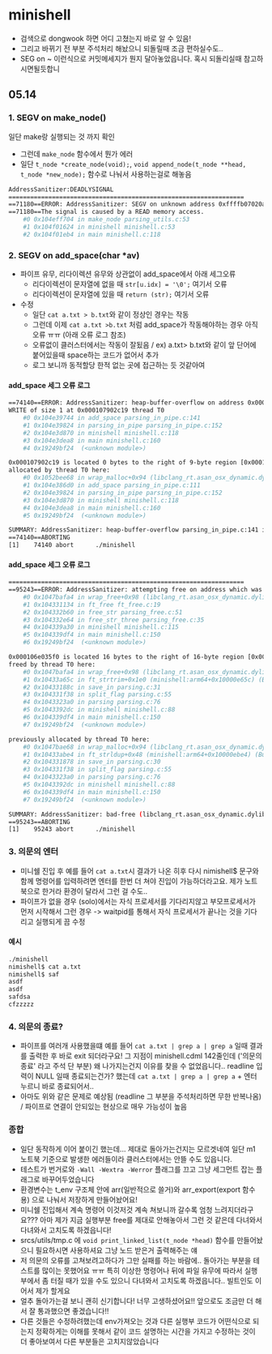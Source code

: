 # minishell

- 검색으로 dongwook 하면 어디 고쳤는지 바로 알 수 있음!
- 그리고 바뀌기 전 부분 주석처리 해놨으니 되돌릴때 조금 편하실수도..
- SEG on ~ 이런식으로 커밋메세지가 뭔지 달아놓았읍니다. 혹시 되돌리실때 참고하시면될듯합니

## 05.14
### 1. SEGV on make_node()
일단 make랑 실행되는 것 까지 확인
   - 그런데 `make_node` 함수에서 뭔가 에러
   - 일단 `t_node *create_node(void);`, `void append_node(t_node **head, t_node *new_node);` 함수로 나눠서 사용하는걸로 해놓음

``` bash
AddressSanitizer:DEADLYSIGNAL
=================================================================
==71180==ERROR: AddressSanitizer: SEGV on unknown address 0xffffb07020a18643 (pc 0x000104eff704 bp 0x00016af0ae50 sp 0x00016af0ad90 T0)
==71180==The signal is caused by a READ memory access.
    #0 0x104eff704 in make_node parsing_utils.c:53
    #1 0x104f01624 in minishell minishell.c:53
    #2 0x104f01eb4 in main minishell.c:118
```
### 2. SEGV on add_space(char *av)
- 파이프 유무, 리다이렉션 유무와 상관없이 add_space에서 아래 세그오류
  - 리다이렉션이 문자열에 없을 때 `str[u.idx] = '\0';` 여기서 오류
  - 리다이렉션이 문자열에 있을 때 `return (str);` 여기서 오류
- 수정
  - 일단 `cat a.txt > b.txt`와 같이 정상인 경우는 작동
  - 그런데 이제 `cat a.txt >b.txt` 처럼 add_space가 작동해야하는 경우 아직 오류 ㅠㅠ (아래 오류 로그 참조)
  - 오류없이 클러스터에서는 작동이 잘됬음 / ex) a.txt> b.txt와 같이 앞 단어에 붙어있을때 space하는 코드가 없어서 추가
  - 로그 보니까 동적할당 한적 없는 곳에 접근하는 듯 것같아여

#### add_space 세그 오류 로그
``` bash
==74140==ERROR: AddressSanitizer: heap-buffer-overflow on address 0x000107902c19 at pc 0x000104e39748 bp 0x00016afce7d0 sp 0x00016afce7c8
WRITE of size 1 at 0x000107902c19 thread T0
    #0 0x104e39744 in add_space parsing_in_pipe.c:141
    #1 0x104e39824 in parsing_in_pipe parsing_in_pipe.c:152
    #2 0x104e3d870 in minishell minishell.c:118
    #3 0x104e3dea8 in main minishell.c:160
    #4 0x19249bf24  (<unknown module>)

0x000107902c19 is located 0 bytes to the right of 9-byte region [0x000107902c10,0x000107902c19)
allocated by thread T0 here:
    #0 0x1052bee68 in wrap_malloc+0x94 (libclang_rt.asan_osx_dynamic.dylib:arm64e+0x42e68) (BuildId: f0a7ac5c49bc3abc851181b6f92b308a32000000200000000100000000000b00)
    #1 0x104e386d0 in add_space parsing_in_pipe.c:111
    #2 0x104e39824 in parsing_in_pipe parsing_in_pipe.c:152
    #3 0x104e3d870 in minishell minishell.c:118
    #4 0x104e3dea8 in main minishell.c:160
    #5 0x19249bf24  (<unknown module>)

SUMMARY: AddressSanitizer: heap-buffer-overflow parsing_in_pipe.c:141 in add_space
==74140==ABORTING
[1]    74140 abort      ./minishell
```

#### add_space 세그 오류 로그
``` bash
=================================================================
==95243==ERROR: AddressSanitizer: attempting free on address which was not malloc()-ed: 0x000106e035f0 in thread T0
    #0 0x1047bafa4 in wrap_free+0x98 (libclang_rt.asan_osx_dynamic.dylib:arm64e+0x42fa4) (BuildId: f0a7ac5c49bc3abc851181b6f92b308a32000000200000000100000000000b00)
    #1 0x104331134 in ft_free ft_free.c:19
    #2 0x104332b60 in free_str parsing_free.c:51
    #3 0x104332e64 in free_str_three parsing_free.c:35
    #4 0x104339a30 in minishell minishell.c:115
    #5 0x104339df4 in main minishell.c:150
    #6 0x19249bf24  (<unknown module>)

0x000106e035f0 is located 16 bytes to the right of 16-byte region [0x000106e035d0,0x000106e035e0)
freed by thread T0 here:
    #0 0x1047bafa4 in wrap_free+0x98 (libclang_rt.asan_osx_dynamic.dylib:arm64e+0x42fa4) (BuildId: f0a7ac5c49bc3abc851181b6f92b308a32000000200000000100000000000b00)
    #1 0x10433a65c in ft_strtrim+0x1e0 (minishell:arm64+0x10000e65c) (BuildId: b7143f8bc9dc3a2aa274a24ecb8aa24332000000200000000100000000000d00)
    #2 0x10433188c in save_in parsing.c:31
    #3 0x104331f38 in split_flag parsing.c:55
    #4 0x1043323a0 in parsing parsing.c:76
    #5 0x1043392dc in minishell minishell.c:88
    #6 0x104339df4 in main minishell.c:150
    #7 0x19249bf24  (<unknown module>)

previously allocated by thread T0 here:
    #0 0x1047bae68 in wrap_malloc+0x94 (libclang_rt.asan_osx_dynamic.dylib:arm64e+0x42e68) (BuildId: f0a7ac5c49bc3abc851181b6f92b308a32000000200000000100000000000b00)
    #1 0x10433abe4 in ft_strldup+0x48 (minishell:arm64+0x10000ebe4) (BuildId: b7143f8bc9dc3a2aa274a24ecb8aa24332000000200000000100000000000d00)
    #2 0x104331878 in save_in parsing.c:30
    #3 0x104331f38 in split_flag parsing.c:55
    #4 0x1043323a0 in parsing parsing.c:76
    #5 0x1043392dc in minishell minishell.c:88
    #6 0x104339df4 in main minishell.c:150
    #7 0x19249bf24  (<unknown module>)

SUMMARY: AddressSanitizer: bad-free (libclang_rt.asan_osx_dynamic.dylib:arm64e+0x42fa4) (BuildId: f0a7ac5c49bc3abc851181b6f92b308a32000000200000000100000000000b00) in wrap_free+0x98
==95243==ABORTING
[1]    95243 abort      ./minishell
```
### 3. 의문의 엔터
- 미니쉘 진입 후 예를 들어 `cat a.txt`시 결과가 나온 히후 다시 nimishell$ 문구와 함께 명령어를 입력하려면 엔터를 한번 더 쳐야 진입이 가능하더라고요. 제가 노트북으로 한거라 환경이 달라서 그런 걸 수도..
- 파이프가 없을 경우 (solo)에서는 자식 프로세서를 기다리지않고 부모프로세서가 먼저 시작해서 그런 경우 -> waitpid를 통해서 자식 프로세서가 끝나는 것을 기다리고 실행되게 끔 수정
#### 예시
``` bash
./minishell                                                                                                                ok | 03:32:54
nimishell$ cat a.txt
nimishell$ saf
asdf
asdf
safdsa
cfzzzzz

```
### 4. 의문의 종료?
- 파이프를 여러개 사용했을떄 예를 들어 `cat a.txt | grep a | grep a` 일때 결과를 출력한 후 바로 exit 되더라구요! 그 지점이 minishell.cdml 142줄인데 ('의문의 종료' 라고 주석 단 부분) 왜 나가지는건지 이유를 찾을 수 없었읍니다.. readline 입력이 NULL 일때 종료되는건가? 했는데 `cat a.txt | grep a | grep a` + 엔터 누르니 바로 종료되어서..
- 아마도 위와 같은 문제로 예상됨 (readline 그 부분을 주석처리하면 무한 반복나옴) / 파이프로 연결이 안되있는 현상으로 매우 가능성이 높음

### 종합
- 일단 동작하게 이어 붙이긴 했는데... 제대로 돌아가는건지는 모르겟네여 일단 m1 노트북 기준으로 발생한 에러들이라 클러스터에서는 안뜰 수도 있읍니다.
- 테스트가 번거로와 `-Wall -Wextra -Werror` 플래그를 끄고 그냥 세그먼트 잡는 플래그로 바꾸어두었습니다
- 환경변수는 t_env 구조체 안에 arr(일반적으로 쓸거)와 arr_export(export 함수용) 으로 나눠서 저장하게 만들어놨어요!
- 미니쉘 진입해서 계속 명령어 이것저것 계속 쳐보니까 갈수록 엄청 느려지더라구요??? 아마 제가 지금 실행부분 free를 제대로 안해놓아서 그런 것 같은데 다녀와서 다녀와서 고치도록 하겠읍니다!
- srcs/utils/tmp.c 에 `void print_linked_list(t_node *head)` 함수를 만들어놨으니 필요하시면 사용하셔요 그냥 노드 받은거 출력해주는 얘
- 저 의문의 오류를 고쳐보려고하다가 그만 실패를 하는 바람에.. 돌아가는 부분을 테스트를 많이는 못했어요 ㅠㅠ 특히 이상한 명령어나 뒤에 파일 유무에 따라서 실행부에서 좀 터질 때가 있을 수도 있으니 다녀와서 고치도록 하겠읍니다.. 빌트인도 이어서 제가 할게요
- 얼추 돌아가는걸 보니 괜히 신기합니다! 너무 고생하셨어요!! 앞으로도 조금만 더 해서 잘 통과했으면 좋겠습니다!!
- 다른 것들은 수정하려했는데 env가져오는 것과 다른 실행부 코드가 어떤식으로 되는지 정확하게는 이해를 못해서 같이 코드 설명하는 시간을 가지고 수정하는 것이 더 좋아보여서 다른 부분들은 고치지않았습니다
